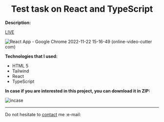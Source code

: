 <h1 align = "center">Test task on React and TypeScript</h1>
<p><b>Description: </b></p> 
<a href = "https://vladyslavos.github.io/Test_Task/">LIVE</a>


![React App - Google Chrome 2022-11-22 15-16-49 (online-video-cutter com)](https://user-images.githubusercontent.com/67589338/203324357-bc717b80-6701-41ff-8de5-6adf5b2e6d1c.gif)

<b>Technologies that I used:</b>

<ul>
  <li>HTML 5</li>
  <li>Tailwind</li>
  <li>React</li>
  <li>TypeScript</li>
</ul>

<b>In case if you are interested in this project, you can download it in ZIP:</b>

![incase](https://user-images.githubusercontent.com/67589338/126912295-1e69ace5-af2d-4a8c-96a9-41aa909c8c43.png)

<hr>

<p>Do not hesitate to <a href="mailto:vladyslawork@gmail.com">contact</a> me :e-mail:</p>
